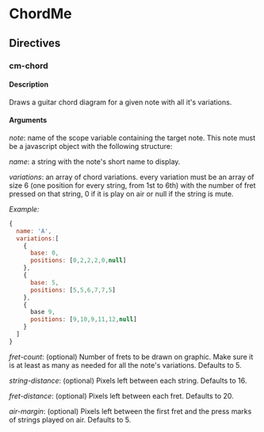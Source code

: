 # ChordMe

## Directives

### cm-chord

#### Description

Draws a guitar chord diagram for a given note with all it's variations.

#### Arguments

*note*: name of the scope variable containing the target note. This note must be a javascript object with the following structure:

  _name_: a string with the note's short name to display.

  _variations_: an array of chord variations. every variation must be an array of size 6 (one position for every string, from 1st to 6th) with the number of fret pressed on that string, 0 if it is play on air or null if the string is mute.

  _Example:_
  
  ```javascript
  {
    name: 'A',
    variations:[
      {
        base: 0,
        positions: [0,2,2,2,0,null]
      },
      {
        base: 5,
        positions: [5,5,6,7,7,5]
      },
      {
        base 9,
        positions: [9,10,9,11,12,null]
      }
    ]
  }
  ```
    
*fret-count*: (optional) Number of frets to be drawn on graphic. Make sure it is at least as many as needed for all the note's variations. Defaults to 5.

*string-distance*: (optional) Pixels left between each string. Defaults to 16.

*fret-distance*: (optional) Pixels left between each fret. Defaults to 20.

*air-margin*: (optional) Pixels left between the first fret and the press marks of strings played on air. Defaults to 5.